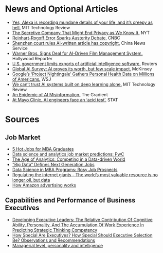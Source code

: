 
# News and Optional Articles
- [Yes, Alexa is recording mundane details of your life, and it’s creepy as hell.](https://www.technologyreview.com/s/611216/yes-alexa-is-recording-mundane-details-of-your-life-and-its-creepy-as-hell/) MIT Technology Review
- [The Secretive Company That Might End Privacy as We Know It.](https://www.nytimes.com/2020/01/18/technology/clearview-privacy-facial-recognition.html) NYT
- [Reinhart-Rogoff Error Sparks Austerity Debate.](https://www.cnbc.com/id/100648042) CNBC
- [Shenzhen court rules AI-written article has copyright.](https://www.ecns.cn/news/2020-01-09/detail-ifzsqcrm6562963.shtml) China News Service
- [Warner Bros. Signs Deal for AI-Driven Film Management System.](https://www.hollywoodreporter.com/news/warner-bros-signs-deal-ai-driven-film-management-system-1268036) Hollywood Reporter
- [U.S. government limits exports of artificial intelligence software.](https://www.reuters.com/article/us-usa-artificial-intelligence/u-s-government-limits-exports-of-artificial-intelligence-software-idUSKBN1Z21PT) Reuters
- [Global AI Survey: AI proves its worth, but few scale impact.](https://www.mckinsey.com/featured-insights/artificial-intelligence/global-ai-survey-ai-proves-its-worth-but-few-scale-impact) McKinsey
- [Google’s ‘Project Nightingale’ Gathers Personal Health Data on Millions of Americans.](https://www.wsj.com/articles/google-s-secret-project-nightingale-gathers-personal-health-data-on-millions-of-americans-11573496790) WSJ
- [We can’t trust AI systems built on deep learning alone.](https://www.technologyreview.com/s/614443/we-cant-trust-ai-systems-built-on-deep-learning-alone/) MIT Technology Review
- [An Epidemic of AI Misinformation.](https://thegradient.pub/an-epidemic-of-ai-misinformation/) The Gradient
- [At Mayo Clinic, AI engineers face an ‘acid test’.](https://www.statnews.com/2019/12/18/mayo-clinic-artificial-intelligence-acid-test/) STAT

# Sources
## Job Market
- [5 Hot Jobs for MBA Graduates](https://www.usnews.com/education/best-graduate-schools/top-business-schools/articles/hot-jobs-for-mba-graduates)
- [Data science and analytics job market predictions: PwC
](https://www.pwc.com/us/en/library/data-science-and-analytics.html)
- [The Age of Analytics:
Competing in a Data-driven World](https://www.mckinsey.com/~/media/McKinsey/Business%20Functions/McKinsey%20Analytics/Our%20Insights/The%20age%20of%20analytics%20Competing%20in%20a%20data%20driven%20world/MGI-The-Age-of-Analytics-Executive-summary.ashx)
- [“Big Data” Defines Next Generation Jobs](https://www.mba.com/articles-and-announcements/articles/data-analytics-programs-and-careers/big-data-defines-next-generation-jobs)
- [Data Science in MBA Programs: Rosy Job Prospects](https://find-mba.com/articles/data-science-in-mba-programs-rosy-job-prospects)
- [Regulating the internet giants - The world’s most valuable resource is no longer oil, but data](https://www.economist.com/leaders/2017/05/06/the-worlds-most-valuable-resource-is-no-longer-oil-but-data)
- [How Amazon advertising works](https://www.cnbc.com/2019/07/17/how-amazon-advertising-works.html)

## Capabilities and Performance of Business Executives
- [Developing Executive Leaders: The Relative Contribution Of Cognitive Ability, Personality, And The Accumulation Of Work Experience In Predicting Strategic Thinking Competency](https://www.researchgate.net/publication/230539053_Developing_Executive_Leaders_The_Relative_Contribution_Of_Cognitive_Ability_Personality_And_The_Accumulation_Of_Work_Experience_In_Predicting_Strategic_Thinking_Competency)
- [How Special Are Executives? How Special Should Executive Selection Be? Observations and Recommendations](https://www.cambridge.org/core/journals/industrial-and-organizational-psychology/article/how-special-are-executives-how-special-should-executive-selection-be-observations-and-recommendations/73A034F4D23E0046749E9A9D0D5BAC7B#)
- [Managerial level, personality and intelligence](https://psycnet.apa.org/record/2007-18118-005)
